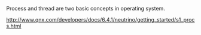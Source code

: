 
Process and thread are two basic concepts in operating system. 



http://www.qnx.com/developers/docs/6.4.1/neutrino/getting_started/s1_procs.html